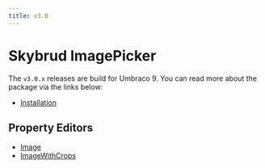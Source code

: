 ```yaml
---
title: v3.0
---
```


# Skybrud ImagePicker

The `v3.0.x` releases are build for Umbraco 9. You can read more about the package via the links below:

- [Installation](./installation.md)

## Property Editors

- [Image](./image/)
- [ImageWithCrops](./imagewithcrops/)